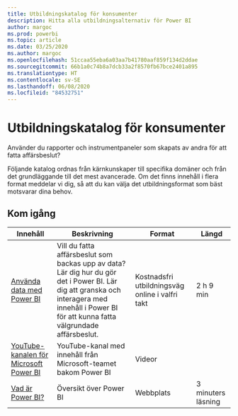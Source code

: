 ```yaml
---
title: Utbildningskatalog för konsumenter
description: Hitta alla utbildningsalternativ för Power BI
author: margoc
ms.prod: powerbi
ms.topic: article
ms.date: 03/25/2020
ms.author: margoc
ms.openlocfilehash: 51ccaa55eba6a03aa7b41780aaf859f134d2ddae
ms.sourcegitcommit: 66b1a0c74b8a7dcb33a2f8570fb67bce2401a895
ms.translationtype: HT
ms.contentlocale: sv-SE
ms.lasthandoff: 06/08/2020
ms.locfileid: "84532751"
---
```

# <a name="consumers-learning-catalog"></a>Utbildningskatalog för konsumenter

Använder du rapporter och instrumentpaneler som skapats av andra för att fatta affärsbeslut? 

Följande katalog ordnas från kärnkunskaper till specifika domäner och från det grundläggande till det mest avancerade. Om det finns innehåll i flera format meddelar vi dig, så att du kan välja det utbildningsformat som bäst motsvarar dina behov.

## <a name="get-started"></a>Kom igång<a name="get-started"></a>
| Innehåll  | Beskrivning  | Format| Längd  |
|--------------------------------------------------------------------------------------------------|-----------------------------------------------------------------------------------------------------------------------------------------------------------------------------------------|---------------------------------------|-------------------|
| [Använda data med Power BI](https://docs.microsoft.com/learn/paths/consume-data-with-power-bi/) | Vill du fatta affärsbeslut som backas upp av data? Lär dig hur du gör det i Power BI. Lär dig att granska och interagera med innehåll i Power BI för att kunna fatta välgrundade affärsbeslut. | Kostnadsfri utbildningsväg online i valfri takt | 2 h 9 min  |
| [YouTube-kanalen för Microsoft Power BI](https://www.youtube.com/user/mspowerbi/videos) | YouTube-kanal med innehåll från Microsoft-teamet bakom Power BI  | Videor  |            |
| [Vad är Power BI?](https://docs.microsoft.com/power-bi/fundamentals/power-bi-overview) | Översikt över Power BI | Webbplats  | 3 minuters läsning |
